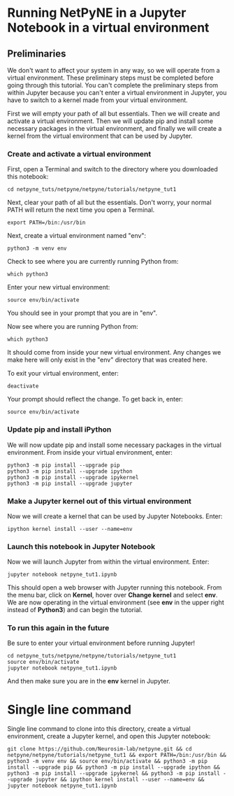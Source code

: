 # Running NetPyNE in a Jupyter Notebook in a virtual environment

## Preliminaries

We don't want to affect your system in any way, so we will operate from a virtual environment.  These preliminary steps must be completed before going through this tutorial.  You can't complete the preliminary steps from within Jupyter because you can't enter a virtual environment in Jupyter, you have to switch to a kernel made from your virtual environment.

First we will empty your path of all but essentials.  Then we will create and activate a virtual environment.  Then we will update pip and install some necessary packages in the virtual environment, and finally we will create a kernel from the virtual environment that can be used by Jupyter.  

### Create and activate a virtual environment

First, open a Terminal and switch to the directory where you downloaded this notebook:

    cd netpyne_tuts/netpyne/netpyne/tutorials/netpyne_tut1
    
Next, clear your path of all but the essentials.  Don't worry, your normal PATH will return the next time you open a Terminal.

    export PATH=/bin:/usr/bin

Next, create a virtual environment named "env":

    python3 -m venv env
    
Check to see where you are currently running Python from:

    which python3
    
Enter your new virtual environment:

    source env/bin/activate
    
You should see in your prompt that you are in "env".  

Now see where you are running Python from:

    which python3
    
It should come from inside your new virtual environment.  Any changes we make here will only exist in the "env" directory that was created here.  

To exit your virtual environment, enter:

    deactivate
    
Your prompt should reflect the change.  To get back in, enter:

    source env/bin/activate
    
### Update pip and install iPython

We will now update pip and install some necessary packages in the virtual environment.  From inside your virtual environment, enter:

    python3 -m pip install --upgrade pip
    python3 -m pip install --upgrade ipython
    python3 -m pip install --upgrade ipykernel
    python3 -m pip install --upgrade jupyter
    
### Make a Jupyter kernel out of this virtual environment

Now we will create a kernel that can be used by Jupyter Notebooks.  Enter:

    ipython kernel install --user --name=env

### Launch this notebook in Jupyter Notebook

Now we will launch Jupyter from within the virtual environment.  Enter:

    jupyter notebook netpyne_tut1.ipynb
    
This should open a web browser with Jupyter running this notebook.  From the menu bar, click on **Kernel**, hover over **Change kernel** and select **env**.  We are now operating in the virtual environment (see **env** in the upper right instead of **Python3**) and can begin the tutorial.

### To run this again in the future

Be sure to enter your virtual environment before running Jupyter!

    cd netpyne_tuts/netpyne/netpyne/tutorials/netpyne_tut1
    source env/bin/activate
    jupyter notebook netpyne_tut1.ipynb
    
And then make sure you are in the **env** kernel in Jupyter.

# Single line command

Single line command to clone into this directory, create a virtual environment, create a Jupyter kernel, and open this Jupyter notebook:

    git clone https://github.com/Neurosim-lab/netpyne.git && cd netpyne/netpyne/tutorials/netpyne_tut1 && export PATH=/bin:/usr/bin && python3 -m venv env && source env/bin/activate && python3 -m pip install --upgrade pip && python3 -m pip install --upgrade ipython && python3 -m pip install --upgrade ipykernel && python3 -m pip install --upgrade jupyter && ipython kernel install --user --name=env && jupyter notebook netpyne_tut1.ipynb

